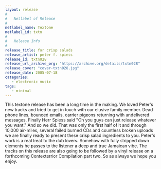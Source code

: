 ```yaml
---
layout: release
#
#   Netlabel of Release
#
netlabel_name: Textone
netlabel_id: txtn
#
#   Release Info
#
release_title: for crisp salads
release_artist: peter f. spiess
release_id: txtn028
release_url_archive_org: "https://archive.org/details/txtn028"
release_cover: "cover-txtn028.jpg"
release_date: 2005-07-18
categories:
   - electronic music
tags:
   - minimal
---
```

This textone release has been a long time in the making.  We loved Peter's new tracks and tried to get in touch with our elusive family member.  Dead phone lines, bounced emails, carrier pigeons returning with undelivered messages.  Finally Herr Spiess said "Oh you guys can just release whatever you want."  And so we did.  That was only the first half of it and through 10,000 air-miles, several failed burned CDs and countless broken uploads we are finally ready to present these crisp salad ingredients to you.
Peter's work is a real treat to the dub lovers.  Somehow with fully stripped down elements he passes to the listener a deep and true Jamaican vibe.  The tracks on this release are also going to be followed by a vinyl release on a forthcoming Contexterrior Compilation part two.  So as always we hope you enjoy.